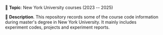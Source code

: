 📅 **Topic**: New York University courses (2023 -- 2025)  

📂 **Description**.
This repository records some of the course code information during master's degree in New York University. It mainly includes experiment codes, projects and experiment reports.
